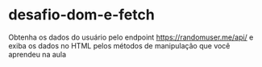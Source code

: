 # desafio-dom-e-fetch

Obtenha os dados do usuário pelo endpoint https://randomuser.me/api/ e exiba os dados no HTML pelos métodos de manipulação que você aprendeu na aula
